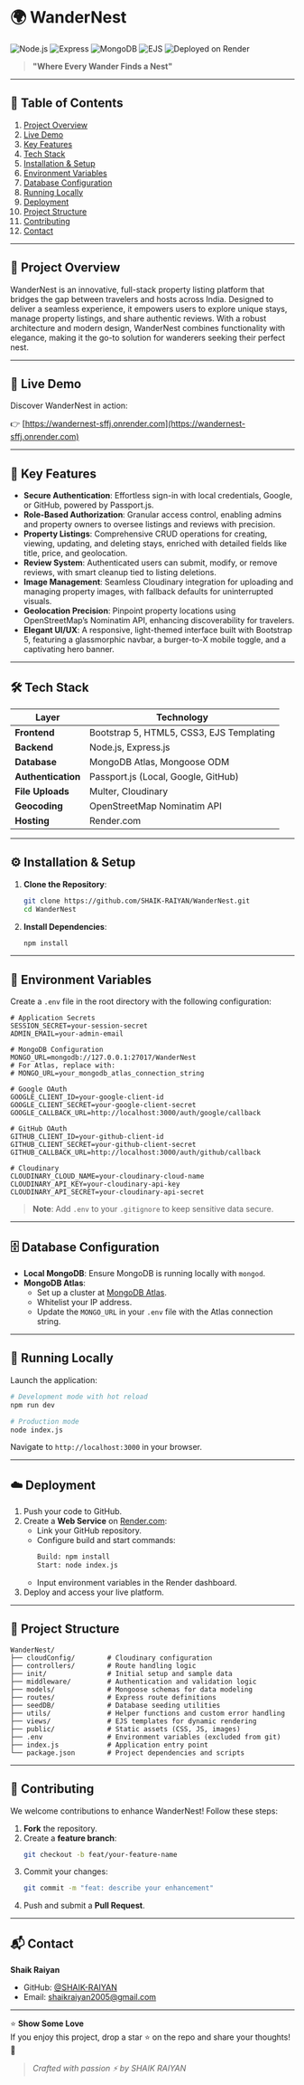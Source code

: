 # 🌍 WanderNest

![Node.js](https://img.shields.io/badge/Node.js-v18%2B-green)
![Express](https://img.shields.io/badge/Express-5.x-lightgrey)
![MongoDB](https://img.shields.io/badge/MongoDB-5.x-green)
![EJS](https://img.shields.io/badge/EJS-templating-yellow)
![Deployed on Render](https://img.shields.io/badge/Deploy%20Status-Active-blue)

> **"Where Every Wander Finds a Nest"**

---

## 📖 Table of Contents

1. [Project Overview](#project-overview)
2. [Live Demo](#live-demo)
3. [Key Features](#key-features)
4. [Tech Stack](#tech-stack)
5. [Installation & Setup](#installation--setup)
6. [Environment Variables](#environment-variables)
7. [Database Configuration](#database-configuration)
8. [Running Locally](#running-locally)
9. [Deployment](#deployment)
10. [Project Structure](#project-structure)
11. [Contributing](#contributing)
12. [Contact](#contact)

---

## 🚀 Project Overview

WanderNest is an innovative, full-stack property listing platform that bridges the gap between travelers and hosts across India. Designed to deliver a seamless experience, it empowers users to explore unique stays, manage property listings, and share authentic reviews. With a robust architecture and modern design, WanderNest combines functionality with elegance, making it the go-to solution for wanderers seeking their perfect nest.

---

## 🔗 Live Demo

Discover WanderNest in action:

👉 [https://wandernest-sffj.onrender.com](https://wandernest-sffj.onrender.com)

---

## 🎯 Key Features

- **Secure Authentication**: Effortless sign-in with local credentials, Google, or GitHub, powered by Passport.js.
- **Role-Based Authorization**: Granular access control, enabling admins and property owners to oversee listings and reviews with precision.
- **Property Listings**: Comprehensive CRUD operations for creating, viewing, updating, and deleting stays, enriched with detailed fields like title, price, and geolocation.
- **Review System**: Authenticated users can submit, modify, or remove reviews, with smart cleanup tied to listing deletions.
- **Image Management**: Seamless Cloudinary integration for uploading and managing property images, with fallback defaults for uninterrupted visuals.
- **Geolocation Precision**: Pinpoint property locations using OpenStreetMap’s Nominatim API, enhancing discoverability for travelers.
- **Elegant UI/UX**: A responsive, light-themed interface built with Bootstrap 5, featuring a glassmorphic navbar, a burger-to-X mobile toggle, and a captivating hero banner.

---

## 🛠️ Tech Stack

| Layer            | Technology                                         |
|------------------|----------------------------------------------------|
| **Frontend**     | Bootstrap 5, HTML5, CSS3, EJS Templating           |
| **Backend**      | Node.js, Express.js                                |
| **Database**     | MongoDB Atlas, Mongoose ODM                        |
| **Authentication**| Passport.js (Local, Google, GitHub)               |
| **File Uploads** | Multer, Cloudinary                                 |
| **Geocoding**    | OpenStreetMap Nominatim API                        |
| **Hosting**      | Render.com                                         |

---

## ⚙️ Installation & Setup

1. **Clone the Repository**:
   ```bash
   git clone https://github.com/SHAIK-RAIYAN/WanderNest.git
   cd WanderNest
   ```

2. **Install Dependencies**:
   ```bash
   npm install
   ```

---

## 🔑 Environment Variables

Create a `.env` file in the root directory with the following configuration:

```env
# Application Secrets
SESSION_SECRET=your-session-secret
ADMIN_EMAIL=your-admin-email

# MongoDB Configuration
MONGO_URL=mongodb://127.0.0.1:27017/WanderNest
# For Atlas, replace with:
# MONGO_URL=your_mongodb_atlas_connection_string

# Google OAuth
GOOGLE_CLIENT_ID=your-google-client-id
GOOGLE_CLIENT_SECRET=your-google-client-secret
GOOGLE_CALLBACK_URL=http://localhost:3000/auth/google/callback

# GitHub OAuth
GITHUB_CLIENT_ID=your-github-client-id
GITHUB_CLIENT_SECRET=your-github-client-secret
GITHUB_CALLBACK_URL=http://localhost:3000/auth/github/callback

# Cloudinary
CLOUDINARY_CLOUD_NAME=your-cloudinary-cloud-name
CLOUDINARY_API_KEY=your-cloudinary-api-key
CLOUDINARY_API_SECRET=your-cloudinary-api-secret
```

> **Note**: Add `.env` to your `.gitignore` to keep sensitive data secure.

---

## 🗄️ Database Configuration

- **Local MongoDB**: Ensure MongoDB is running locally with `mongod`.
- **MongoDB Atlas**:
  - Set up a cluster at [MongoDB Atlas](https://cloud.mongodb.com).
  - Whitelist your IP address.
  - Update the `MONGO_URL` in your `.env` file with the Atlas connection string.

---

## 🏃 Running Locally

Launch the application:

```bash
# Development mode with hot reload
npm run dev

# Production mode
node index.js
```

Navigate to `http://localhost:3000` in your browser.

---

## ☁️ Deployment

1. Push your code to GitHub.
2. Create a **Web Service** on [Render.com](https://render.com):
   - Link your GitHub repository.
   - Configure build and start commands:
     ```bash
     Build: npm install
     Start: node index.js
     ```
   - Input environment variables in the Render dashboard.
3. Deploy and access your live platform.

---

## 📁 Project Structure

```
WanderNest/
├── cloudConfig/        # Cloudinary configuration
├── controllers/        # Route handling logic
├── init/               # Initial setup and sample data
├── middleware/         # Authentication and validation logic
├── models/             # Mongoose schemas for data modeling
├── routes/             # Express route definitions
├── seedDB/             # Database seeding utilities
├── utils/              # Helper functions and custom error handling
├── views/              # EJS templates for dynamic rendering
├── public/             # Static assets (CSS, JS, images)
├── .env                # Environment variables (excluded from git)
├── index.js            # Application entry point
└── package.json        # Project dependencies and scripts
```

---

## 🤝 Contributing

We welcome contributions to enhance WanderNest! Follow these steps:

1. **Fork** the repository.
2. Create a **feature branch**:
   ```bash
   git checkout -b feat/your-feature-name
   ```
3. Commit your changes:
   ```bash
   git commit -m "feat: describe your enhancement"
   ```
4. Push and submit a **Pull Request**.

---

## 📬 Contact

**Shaik Raiyan**

- GitHub: [@SHAIK-RAIYAN](https://github.com/SHAIK-RAIYAN)
- Email: [shaikraiyan2005@gmail.com](mailto:shaikraiyan2005@gmail.com)

---
⭐ **Show Some Love**  
If you enjoy this project, drop a star ⭐ on the repo and share your thoughts! 🚀

> *Crafted with passion ⚡ by SHAIK RAIYAN*
